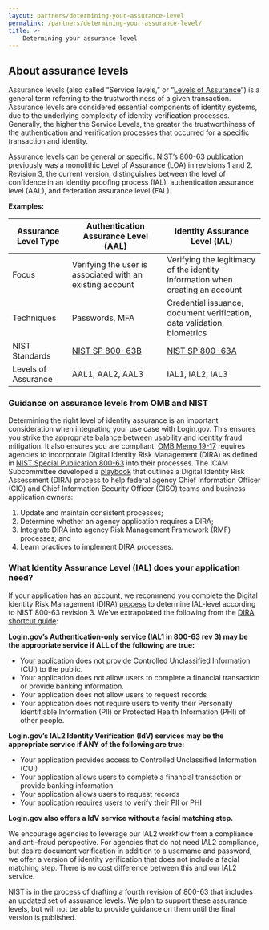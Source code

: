 ```yaml
---
layout: partners/determining-your-assurance-level
permalink: /partners/determining-your-assurance-level/
title: >-
    Determining your assurance level
---
```


## About assurance levels

Assurance levels (also called “Service levels,” or “<a href="https://csrc.nist.gov/glossary/term/identity_assurance_level" class="usa-link--external">Levels of Assurance</a>”) is a general term referring to the trustworthiness of a given transaction. Assurance levels are considered essential components of identity systems, due to the underlying complexity of identity verification processes. Generally, the higher the Service Levels, the greater the trustworthiness of the authentication and verification processes that occurred for a specific transaction and identity. 

Assurance levels can be general or specific. <a href="https://pages.nist.gov/800-63-FAQ/#q-1" class="usa-link--external">NIST’s 800-63 publication</a> previously was a monolithic Level of Assurance (LOA) in revisions 1 and 2. Revision 3, the current version, distinguishes between the level of confidence in an identity proofing process (IAL), authentication assurance level (AAL), and federation assurance level (FAL).

**Examples:**

<table class="usa-table margin-bottom-4">
  <thead>
    <tr>
      <th scope="col">Assurance Level Type</th>
      <th scope="col">Authentication Assurance Level (AAL)</th>
      <th scope="col">Identity Assurance Level (IAL)</th>
    </tr>
  </thead>
  <tbody>
    <tr>
      <td>Focus</td>
      <td>Verifying the user is associated with an existing account</td>
      <td>
        Verifying the legitimacy of the identity information when creating an
        account
      </td>
    </tr>
    <tr>
      <td>Techniques</td>
      <td>Passwords, MFA</td>
      <td>
        Credential issuance, document verification, data validation, biometrics
      </td>
    </tr>
    <tr>
      <td>NIST Standards</td>
      <td>
        <a
          href="https://pages.nist.gov/800-63-3/sp800-63b.html"
          class="usa-link--external"
          >NIST SP 800-63B</a
        >
      </td>
      <td>
        <a
          href="https://pages.nist.gov/800-63-3/sp800-63a.html"
          class="usa-link--external"
          >NIST SP 800-63A</a
        >
      </td>
    </tr>
    <tr>
      <td>Levels of Assurance</td>
      <td>AAL1, AAL2, AAL3</td>
      <td>IAL1, IAL2, IAL3</td>
    </tr>
  </tbody>
</table>

### Guidance on assurance levels from OMB and NIST
Determining the right level of identity assurance is an important consideration when integrating your use case with Login.gov. This ensures you strike the appropriate balance between usability and identity fraud mitigation. It also ensures you are compliant. <a href="https://www.whitehouse.gov/wp-content/uploads/2019/05/M-19-17.pdf" class="usa-link--external">OMB Memo 19-17</a> requires agencies to incorporate Digital Identity Risk Management (DIRA) as defined in <a href="https://nvlpubs.nist.gov/nistpubs/SpecialPublications/NIST.SP.800-63-3.pdf" class="usa-link--external">NIST Special Publication 800-63</a> into their processes. The ICAM Subcommittee developed a <a href="https://www.idmanagement.gov/playbooks/dira/" class="usa-link--external">playbook</a> that outlines a Digital Identity Risk Assessment (DIRA) process to help federal agency Chief Information Officer (CIO) and Chief Information Security Officer (CISO) teams and business application owners: 

1. Update and maintain consistent processes; 
2. Determine whether an agency application requires a DIRA; 
3. Integrate DIRA into agency Risk Management Framework (RMF) processes; and 
4. Learn practices to implement DIRA processes.

### What Identity Assurance Level (IAL) does your application need?

If your application has an account, we recommend you complete the Digital Identity Risk Management (DIRA) <a href="https://www.idmanagement.gov/playbooks/dira/" class="usa-link--external">process</a> to determine IAL-level according to NIST 800-63 revision 3. We’ve extrapolated the following from the <a href="https://www.idmanagement.gov/playbooks/dira/#play-4-shortcut-decision-trees" class="usa-link--external">DIRA shortcut guide</a>:

**Login.gov’s Authentication-only service (IAL1 in 800-63 rev 3) may be the appropriate service if ALL of the following are true:**

- Your application does not provide Controlled Unclassified Information (CUI) to the public. 
- Your application does not allow users to complete a financial transaction or provide banking information. 
- Your application does not allow users to request records
- Your application does not require users to verify their Personally Identifiable Information (PII) or Protected Health Information (PHI) of other people. 

**Login.gov’s IAL2 Identity Verification (IdV) services may be the appropriate service if ANY of the following are true:**

- Your application provides access to Controlled Unclassified Information (CUI)
- Your application allows users to complete a financial transaction or provide banking information
- Your application allows users to request records
- Your application requires users to verify their PII or PHI

**Login.gov also offers a IdV service without a facial matching step.**

We encourage agencies to leverage our IAL2 workflow from a compliance and anti-fraud perspective. For agencies that do not need IAL2 compliance, but desire document verification in addition to a username and password, we offer a version of identity verification that does not include a facial matching step. There is no cost difference between this and our IAL2 service. 

NIST is in the process of drafting a fourth revision of 800-63 that includes an updated set of assurance levels. We plan to support these assurance levels, but will not be able to provide guidance on them until the final version is published.
